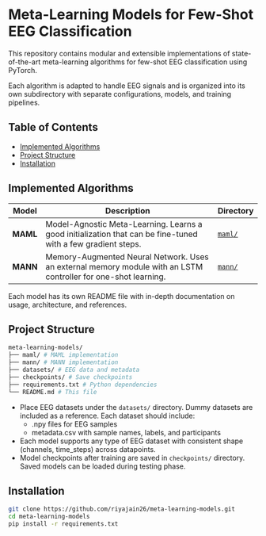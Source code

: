 # Meta-Learning Models for Few-Shot EEG Classification

This repository contains modular and extensible implementations of state-of-the-art meta-learning algorithms for few-shot EEG classification using PyTorch.

Each algorithm is adapted to handle EEG signals and is organized into its own subdirectory with separate configurations, models, and training pipelines.


## Table of Contents
- [Implemented Algorithms](#implemented-algorithms)
- [Project Structure](#project-structure)
- [Installation](#installation)


## Implemented Algorithms

| Model | Description | Directory |
|-------|-------------|-----------|
| **MAML** | Model-Agnostic Meta-Learning. Learns a good initialization that can be fine-tuned with a few gradient steps. | [`maml/`](./maml) |
| **MANN** | Memory-Augmented Neural Network. Uses an external memory module with an LSTM controller for one-shot learning. | [`mann/`](./mann) |

Each model has its own README file with in-depth documentation on usage, architecture, and references.

## Project Structure

```bash
meta-learning-models/
├── maml/ # MAML implementation
├── mann/ # MANN implementation
├── datasets/ # EEG data and metadata
├── checkpoints/ # Save checkpoints
├── requirements.txt # Python dependencies
└── README.md # This file
```

- Place EEG datasets under the `datasets/` directory. Dummy datasets are included as a reference. Each dataset should include:
    - .npy files for EEG samples
    - metadata.csv with sample names, labels, and participants
- Each model supports any type of EEG dataset with consistent shape (channels, time_steps) across datapoints.
- Model checkpoints after training are saved in `checkpoints/` directory. Saved models can be loaded during testing phase.

## Installation

```bash
git clone https://github.com/riyajain26/meta-learning-models.git
cd meta-learning-models
pip install -r requirements.txt
```